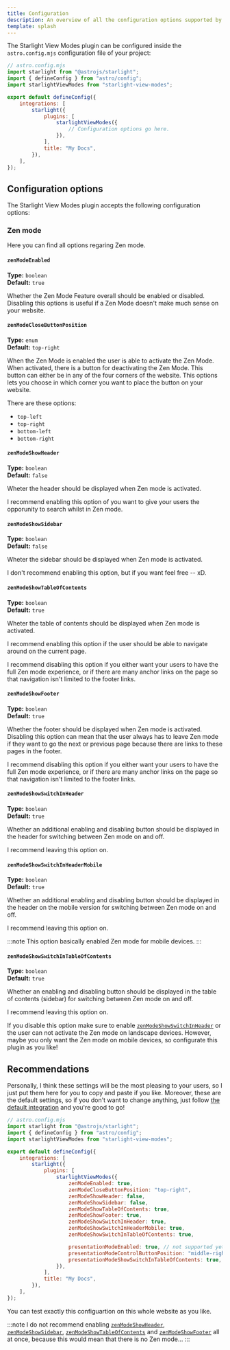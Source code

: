 ```yaml
---
title: Configuration
description: An overview of all the configuration options supported by the Starlight View Modes plugin.
template: splash
---
```


The Starlight View Modes plugin can be configured inside the `astro.config.mjs` configuration file of your project:

```js {11}
// astro.config.mjs
import starlight from "@astrojs/starlight";
import { defineConfig } from "astro/config";
import starlightViewModes from "starlight-view-modes";

export default defineConfig({
    integrations: [
        starlight({
            plugins: [
                starlightViewModes({
                    // Configuration options go here.
                }),
            ],
            title: "My Docs",
        }),
    ],
});
```

## Configuration options

The Starlight View Modes plugin accepts the following configuration options:

### Zen mode

Here you can find all options regaring Zen mode.

#### `zenModeEnabled`

**Type:** `boolean`  
**Default:** `true`

Whether the Zen Mode Feature overall should be enabled or disabled.
Disabling this options is useful if a Zen Mode doesn't make much sense on your website.

#### `zenModeCloseButtonPosition`

**Type:** `enum`  
**Default:** `top-right`

When the Zen Mode is enabled the user is able to activate the Zen Mode. When activated, there is a button for deactivating the Zen Mode. This button can either be in any of the four corners of the website. This options lets you choose in which corner you want to place the button on your website.

There are these options:

-   `top-left`
-   `top-right`
-   `bottom-left`
-   `bottom-right`

#### `zenModeShowHeader`

**Type:** `boolean`  
**Default:** `false`

Wheter the header should be displayed when Zen mode is activated.

I recommend enabling this option of you want to give your users the opporunity to search whilst in Zen mode.

#### `zenModeShowSidebar`

**Type:** `boolean`  
**Default:** `false`

Wheter the sidebar should be displayed when Zen mode is activated.

I don't recommend enabling this option, but if you want feel free -- xD.

#### `zenModeShowTableOfContents`

**Type:** `boolean`  
**Default:** `true`

Wheter the table of contents should be displayed when Zen mode is activated.

I recommend enabling this option if the user should be able to navigate around on the current page.

I recommend disabling this option if you either want your users to have the full Zen mode experience, or if there are many anchor links on the page so that navigation isn't limited to the footer links.

#### `zenModeShowFooter`

**Type:** `boolean`  
**Default:** `true`

Whether the footer should be displayed when Zen mode is activated.
Disabling this option can mean that the user always has to leave Zen mode if they want to go the next or previous page because there are links to these pages in the footer.

I recommend disabling this option if you either want your users to have the full Zen mode experience, or if there are many anchor links on the page so that navigation isn't limited to the footer links.

#### `zenModeShowSwitchInHeader`

**Type:** `boolean`  
**Default:** `true`

Whether an additional enabling and disabling button should be displayed in the header for switching between Zen mode on and off.

I recommend leaving this option on.

#### `zenModeShowSwitchInHeaderMobile`

**Type:** `boolean`  
**Default:** `true`

Whether an additional enabling and disabling button should be displayed in the header on the mobile version for switching between Zen mode on and off.

I recommend leaving this option on.

:::note
This option basically enabled Zen mode for mobile devices.
:::

#### `zenModeShowSwitchInTableOfContents`

**Type:** `boolean`  
**Default:** `true`

Whether an enabling and disabling button should be displayed in the table of contents (sidebar) for switching between Zen mode on and off.

I recommend leaving this option on.

If you disable this option make sure to enable [`zenModeShowSwitchInHeader`](#zenmodeshowswitchinheader) or the user can not activate the Zen mode on landscape devices. However, maybe you only want the Zen mode on mobile devices, so configurate this plugin as you like!

## Recommendations

Personally, I think these settings will be the most pleasing to your users, so I just put them here for you to copy and paste if you like. Moreover, these are the default settings, so if you don't want to change anything, just follow [the default integration](/getting-started#installation) and you're good to go!

```js {11-19}
// astro.config.mjs
import starlight from "@astrojs/starlight";
import { defineConfig } from "astro/config";
import starlightViewModes from "starlight-view-modes";

export default defineConfig({
    integrations: [
        starlight({
            plugins: [
                starlightViewModes({
                    zenModeEnabled: true,
                    zenModeCloseButtonPosition: "top-right",
                    zenModeShowHeader: false,
                    zenModeShowSidebar: false,
                    zenModeShowTableOfContents: true,
                    zenModeShowFooter: true,
                    zenModeShowSwitchInHeader: true,
                    zenModeShowSwitchInHeaderMobile: true,
                    zenModeShowSwitchInTableOfContents: true,

                    presentationModeEnabled: true, // not supported yet
                    presentationModeControlButtonPosition: "middle-right", // not supported yet
                    presentationModeShowSwitchInTableOfContents: true, // not supported yet
                }),
            ],
            title: "My Docs",
        }),
    ],
});
```

You can test exactly this configuartion on this whole website as you like.

:::note
I do not recommend enabling [`zenModeShowHeader`](#zenmodeshowheader), [`zenModeShowSidebar`](#zenmodeshowsidebar), [`zenModeShowTableOfContents`](#zenmodeshowtableofcontents) and [`zenModeShowFooter`](#zenmodeshowfooter) all at once, because this would mean that there is no Zen mode...
:::
